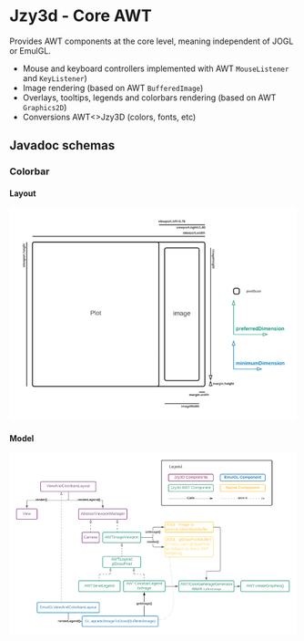 Jzy3d - Core AWT
================================

Provides AWT components at the core level, meaning independent of JOGL or EmulGL.

* Mouse and keyboard controllers implemented with AWT `MouseListener` and `KeyListener`)
* Image rendering (based on AWT `BufferedImage`)
* Overlays, tooltips, legends and colorbars rendering (based on AWT `Graphics2D`)
* Conversions AWT<>Jzy3D (colors, fonts, etc)

## Javadoc schemas

### Colorbar

#### Layout
<img src="src/main/java/org/jzy3d/plot3d/rendering/legends/colorbars/doc-files/colorbar-layout.png"/>

#### Model
<img src="src/main/java/org/jzy3d/plot3d/rendering/legends/colorbars/doc-files/colorbar-object-model.png"/>
